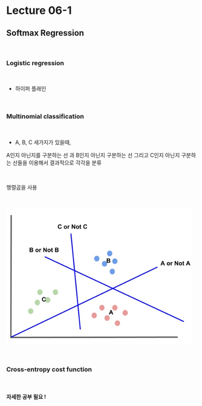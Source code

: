 # Lecture 06-1

## Softmax Regression



<br/>

### Logistic regression



<br/>

- 하이퍼 플래인



<br/>

### Multinomial classification



<br/>

- A, B, C 세가지가 있을때, 

A인지 아닌지를 구분하는 선 과 B인지 아닌지 구분하는 선 그리고 C인지 아닌지 구분하는 선들을 이용해서 결과적으로 각각을 분류



<br/>

행렬곱을 사용



<br/>

![](./img/softmax_regression.jpg)



<br/>

### Cross-entropy cost function



<br/>

#### 자세한 공부 필요 !







<br/><br/><br/>






